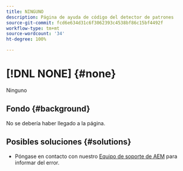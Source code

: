 ```yaml
---
title: NINGUNO
description: Página de ayuda de código del detector de patrones
source-git-commit: fcd6e634d31c6f3062393c4538bf86c15bf4492f
workflow-type: tm+mt
source-wordcount: '34'
ht-degree: 100%

---
```



# [!DNL NONE] {#none}

Ninguno

## Fondo {#background}

No se debería haber llegado a la página.

## Posibles soluciones {#solutions}

* Póngase en contacto con nuestro [Equipo de soporte de AEM](https://helpx.adobe.com/es/enterprise/using/support-for-experience-cloud.html) para informar del error.

